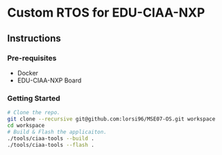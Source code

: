 # Custom RTOS for EDU-CIAA-NXP

## Instructions

### Pre-requisites
* Docker
* EDU-CIAA-NXP Board 

### Getting Started
```sh
# Clone the repo.
git clone --recursive git@github.com:lorsi96/MSE07-OS.git workspace 
cd workspace
# Build & Flash the applicaiton.
./tools/ciaa-tools --build .  
./tools/ciaa-tools --flash .
```


